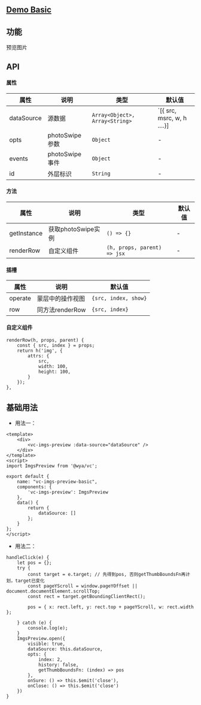## [Demo Basic](https://wya-team.github.io/wya-vc/dist/imgs-preview/basic.html)

## 功能
预览图片

## API

#### 属性

属性 | 说明 | 类型 | 默认值
---|---|---|---
dataSource | 源数据 | `Array<Object>, Array<String>` | `[{ src, msrc, w, h ....}] | ["", ""]`
opts | photoSwipe参数 | `Object` | -
events | photoSwipe事件 | `Object` | -
id | 外层标识 | `String` | -

#### 方法
属性 | 说明 | 类型 | 默认值
---|---|---|---
getInstance | 获取photoSwipe实例 | `() => {}` | -
renderRow | 自定义组件 | `(h, props, parent) => jsx` | -


#### 插槽

属性 | 说明 | 默认值
---|---|---
operate | 蒙层中的操作视图 | `{src, index, show}`
row | 同方法renderRow | `{src, index}`


#### 自定义组件

```
renderRow(h, props, parent) {
	const { src, index } = props; 
	return h('img', {
		attrs: {
			src,
			width: 100,
			height: 100,
		}
	});
},
```

## 基础用法

- 用法一：
```vue
<template>
	<div>
		<vc-imgs-preview :data-source="dataSource" />
	</div>
</template>
<script>
import ImgsPreview from '@wya/vc';

export default {
	name: "vc-imgs-preview-basic",
	components: {
		'vc-imgs-preview': ImgsPreview
	},
	data() {
		return {
			dataSource: []
		};
	}
};
</script>
```
- 用法二：

```
handleClick(e) {
	let pos = {};
	try {
		const target = e.target; // 先得到pos, 否则getThumbBoundsFn再计划，target已变化
		const pageYScroll = window.pageYOffset || document.documentElement.scrollTop;
		const rect = target.getBoundingClientRect();

		pos = { x: rect.left, y: rect.top + pageYScroll, w: rect.width };

	} catch (e) {
		console.log(e);
	}
	ImgsPreview.open({
		visible: true,
		dataSource: this.dataSource,
		opts: {
			index: 2,
			history: false,
			getThumbBoundsFn: (index) => pos
		},
		onSure: () => this.$emit('close'),
		onClose: () => this.$emit('close')
	})
}
```